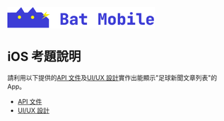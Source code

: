 ![BatMobile](./logo_bat.png)

iOS 考題說明
=======

請利用以下提供的[API 文件](https://github.com/BatMobileIOS/Bat-iOS-Test-Api)及[UI/UX 設計](#UIUXDoc)實作出能顯示"足球新聞文章列表"的App。

*   [API 文件](https://github.com/BatMobileIOS/Bat-iOS-Test-Api)
*   [UI/UX 設計](#UIUXDoc)